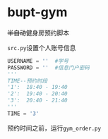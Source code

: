 # bupt-gym
~~半自动~~健身房预约脚本

``src.py``设置个人账号信息

```python
USERNAME = ''  #学号
PASSWORD = ''  #信息门户密码
'''
TIME--预约时段
'1':  18:40 - 19:40
'2':  19:40 - 20:40
'3':  20:40 - 21:40
'''
TIME = '3'  
```

预约时间之前，运行``gym_order.py``